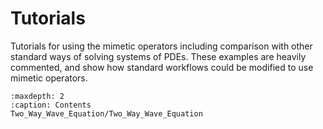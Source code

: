 # Tutorials

Tutorials for using the mimetic operators including comparison with other standard ways of solving systems of PDEs. These examples are heavily commented, and show how standard workflows could be modified to use mimetic operators.

```{toctree}
:maxdepth: 2
:caption: Contents
Two_Way_Wave_Equation/Two_Way_Wave_Equation
``` 
